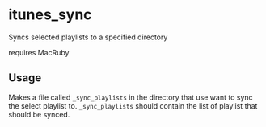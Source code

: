 itunes_sync
===========
Syncs selected playlists to a specified directory

requires MacRuby

Usage
-----
Makes a file called `_sync_playlists` in the directory that use want to sync the select playlist to. 
 `_sync_playlists` should contain the list of playlist that should be synced. 
